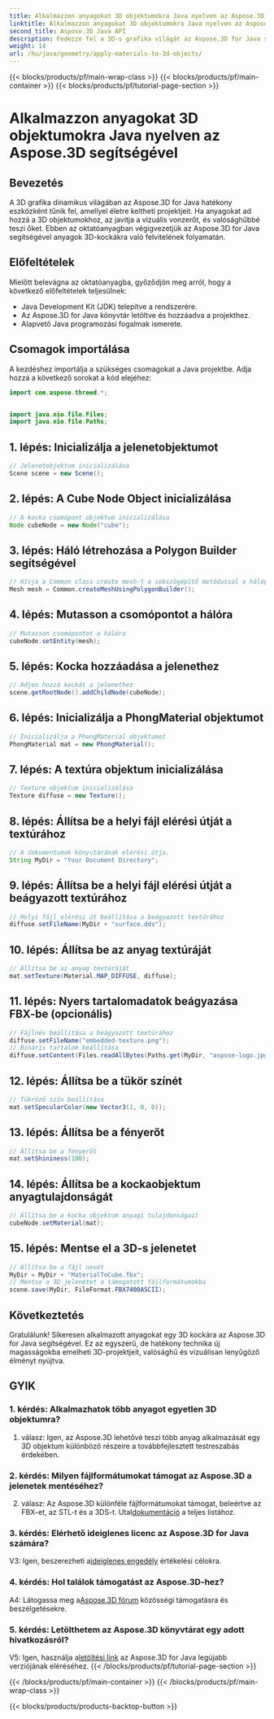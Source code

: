 ```yaml
---
title: Alkalmazzon anyagokat 3D objektumokra Java nyelven az Aspose.3D segítségével
linktitle: Alkalmazzon anyagokat 3D objektumokra Java nyelven az Aspose.3D segítségével
second_title: Aspose.3D Java API
description: Fedezze fel a 3D-s grafika világát az Aspose.3D for Java segítségével. Tanulja meg, hogyan alkalmazhat zökkenőmentesen anyagokat 3D objektumokra. Emelje fel projektjeit valósághű látványvilággal.
weight: 14
url: /hu/java/geometry/apply-materials-to-3d-objects/
---
```


{{< blocks/products/pf/main-wrap-class >}}
{{< blocks/products/pf/main-container >}}
{{< blocks/products/pf/tutorial-page-section >}}

# Alkalmazzon anyagokat 3D objektumokra Java nyelven az Aspose.3D segítségével

## Bevezetés

A 3D grafika dinamikus világában az Aspose.3D for Java hatékony eszközként tűnik fel, amellyel életre keltheti projektjeit. Ha anyagokat ad hozzá a 3D objektumokhoz, az javítja a vizuális vonzerőt, és valósághűbbé teszi őket. Ebben az oktatóanyagban végigvezetjük az Aspose.3D for Java segítségével anyagok 3D-kockákra való felvitelének folyamatán.

## Előfeltételek

Mielőtt belevágna az oktatóanyagba, győződjön meg arról, hogy a következő előfeltételek teljesülnek:

- Java Development Kit (JDK) telepítve a rendszerére.
- Az Aspose.3D for Java könyvtár letöltve és hozzáadva a projekthez.
- Alapvető Java programozási fogalmak ismerete.

## Csomagok importálása

A kezdéshez importálja a szükséges csomagokat a Java projektbe. Adja hozzá a következő sorokat a kód elejéhez:

```java
import com.aspose.threed.*;


import java.nio.file.Files;
import java.nio.file.Paths;
```

## 1. lépés: Inicializálja a jelenetobjektumot

```java
// Jelenetobjektum inicializálása
Scene scene = new Scene();
```

## 2. lépés: A Cube Node Object inicializálása

```java
// A kocka csomópont objektum inicializálása
Node cubeNode = new Node("cube");
```

## 3. lépés: Háló létrehozása a Polygon Builder segítségével

```java
// Hívja a Common class create mesh-t a sokszögépítő metódussal a hálópéldány beállításához
Mesh mesh = Common.createMeshUsingPolygonBuilder();
```

## 4. lépés: Mutasson a csomópontot a hálóra

```java
// Mutasson csomópontot a hálóra
cubeNode.setEntity(mesh);
```

## 5. lépés: Kocka hozzáadása a jelenethez

```java
// Adjon hozzá kockát a jelenethez
scene.getRootNode().addChildNode(cubeNode);
```

## 6. lépés: Inicializálja a PhongMaterial objektumot

```java
// Inicializálja a PhongMaterial objektumot
PhongMaterial mat = new PhongMaterial();
```

## 7. lépés: A textúra objektum inicializálása

```java
// Texture objektum inicializálása
Texture diffuse = new Texture();
```

## 8. lépés: Állítsa be a helyi fájl elérési útját a textúrához

```java
// A dokumentumok könyvtárának elérési útja.
String MyDir = "Your Document Directory";
```

## 9. lépés: Állítsa be a helyi fájl elérési útját a beágyazott textúrához

```java
// Helyi fájl elérési út beállítása a beágyazott textúrához
diffuse.setFileName(MyDir + "surface.dds");
```

## 10. lépés: Állítsa be az anyag textúráját

```java
// Állítsa be az anyag textúráját
mat.setTexture(Material.MAP_DIFFUSE, diffuse);
```

## 11. lépés: Nyers tartalomadatok beágyazása FBX-be (opcionális)

```java
// Fájlnév beállítása a beágyazott textúrához
diffuse.setFileName("embedded-texture.png");
// Bináris tartalom beállítása
diffuse.setContent(Files.readAllBytes(Paths.get(MyDir, "aspose-logo.jpg")));
```

## 12. lépés: Állítsa be a tükör színét

```java
// Tükröző szín beállítása
mat.setSpecularColor(new Vector3(1, 0, 0));
```

## 13. lépés: Állítsa be a fényerőt

```java
// Állítsa be a fényerőt
mat.setShininess(100);
```

## 14. lépés: Állítsa be a kockaobjektum anyagtulajdonságát

```java
// Állítsa be a kocka objektum anyagi tulajdonságait
cubeNode.setMaterial(mat);
```

## 15. lépés: Mentse el a 3D-s jelenetet

```java
// Állítsa be a fájl nevét
MyDir = MyDir + "MaterialToCube.fbx";
// Mentse a 3D jelenetet a támogatott fájlformátumokba
scene.save(MyDir, FileFormat.FBX7400ASCII);
```

## Következtetés

Gratulálunk! Sikeresen alkalmazott anyagokat egy 3D kockára az Aspose.3D for Java segítségével. Ez az egyszerű, de hatékony technika új magasságokba emelheti 3D-projektjeit, valósághű és vizuálisan lenyűgöző élményt nyújtva.

## GYIK

### 1. kérdés: Alkalmazhatok több anyagot egyetlen 3D objektumra?

1. válasz: Igen, az Aspose.3D lehetővé teszi több anyag alkalmazását egy 3D objektum különböző részeire a továbbfejlesztett testreszabás érdekében.

### 2. kérdés: Milyen fájlformátumokat támogat az Aspose.3D a jelenetek mentéséhez?

 2. válasz: Az Aspose.3D különféle fájlformátumokat támogat, beleértve az FBX-et, az STL-t és a 3DS-t. Utal[dokumentáció](https://reference.aspose.com/3d/java/) a teljes listához.

### 3. kérdés: Elérhető ideiglenes licenc az Aspose.3D for Java számára?

 V3: Igen, beszerezheti a[ideiglenes engedély](https://purchase.aspose.com/temporary-license/) értékelési célokra.

### 4. kérdés: Hol találok támogatást az Aspose.3D-hez?

 A4: Látogassa meg a[Aspose.3D fórum](https://forum.aspose.com/c/3d/18) közösségi támogatásra és beszélgetésekre.

### 5. kérdés: Letölthetem az Aspose.3D könyvtárat egy adott hivatkozásról?

 V5: Igen, használja a[letöltési link](https://releases.aspose.com/3d/java/) az Aspose.3D for Java legújabb verziójának eléréséhez.
{{< /blocks/products/pf/tutorial-page-section >}}

{{< /blocks/products/pf/main-container >}}
{{< /blocks/products/pf/main-wrap-class >}}

{{< blocks/products/products-backtop-button >}}
